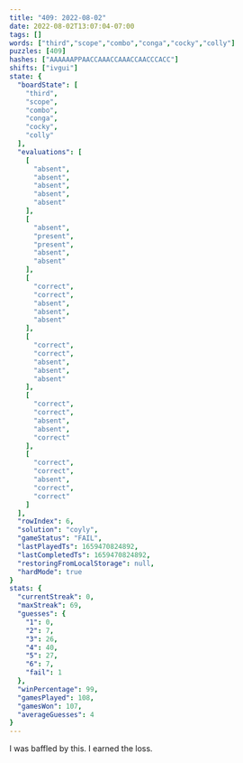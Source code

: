 ```yaml
---
title: "409: 2022-08-02"
date: 2022-08-02T13:07:04-07:00
tags: []
words: ["third","scope","combo","conga","cocky","colly"]
puzzles: [409]
hashes: ["AAAAAAPPAACCAAACCAAACCAACCCACC"]
shifts: ["ivgui"]
state: {
  "boardState": [
    "third",
    "scope",
    "combo",
    "conga",
    "cocky",
    "colly"
  ],
  "evaluations": [
    [
      "absent",
      "absent",
      "absent",
      "absent",
      "absent"
    ],
    [
      "absent",
      "present",
      "present",
      "absent",
      "absent"
    ],
    [
      "correct",
      "correct",
      "absent",
      "absent",
      "absent"
    ],
    [
      "correct",
      "correct",
      "absent",
      "absent",
      "absent"
    ],
    [
      "correct",
      "correct",
      "absent",
      "absent",
      "correct"
    ],
    [
      "correct",
      "correct",
      "absent",
      "correct",
      "correct"
    ]
  ],
  "rowIndex": 6,
  "solution": "coyly",
  "gameStatus": "FAIL",
  "lastPlayedTs": 1659470824892,
  "lastCompletedTs": 1659470824892,
  "restoringFromLocalStorage": null,
  "hardMode": true
}
stats: {
  "currentStreak": 0,
  "maxStreak": 69,
  "guesses": {
    "1": 0,
    "2": 7,
    "3": 26,
    "4": 40,
    "5": 27,
    "6": 7,
    "fail": 1
  },
  "winPercentage": 99,
  "gamesPlayed": 108,
  "gamesWon": 107,
  "averageGuesses": 4
}
---
```


<!-- more -->
I was baffled by this. I earned the loss. 
